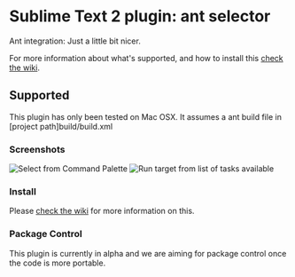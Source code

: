 # Sublime Text 2 plugin: ant selector

Ant integration: Just a little bit nicer.

For more information about what's supported, and how to install this [check the wiki](https://github.com/SidLeeAmsterdam/AntTarget/wiki).

## Supported

This plugin has only been tested on Mac OSX.
It assumes a ant build file in [project path]build/build.xml


### Screenshots
![Select from Command Palette](http://cloud.github.com/downloads/SidLeeAmsterdam/AntTarget/SelectFromCommandPalette.png)
![Run target from list of tasks available](http://cloud.github.com/downloads/SidLeeAmsterdam/AntTarget/RunAntTaskFromList.png)

### Install

Please [check the wiki](https://github.com/SidLeeAmsterdam/AntTarget/wiki) for more information on this.

### Package Control

This plugin is currently in alpha and we are aiming for package control once the code is more portable.